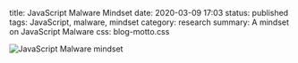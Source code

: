 title: JavaScript Malware Mindset
date: 2020-03-09 17:03
status: published
tags: JavaScript, malware, mindset
category: research
summary: A mindset on JavaScript Malware
css: blog-motto.css


<div class="m-image">

  <img src="/images/javascript-malware-mindset.png"
       link="/images/javascript-malware-mindset.png"
      class="m-image"
      alt="JavaScript Malware mindset"
      max-height=100% max-width=100% />

</div>


